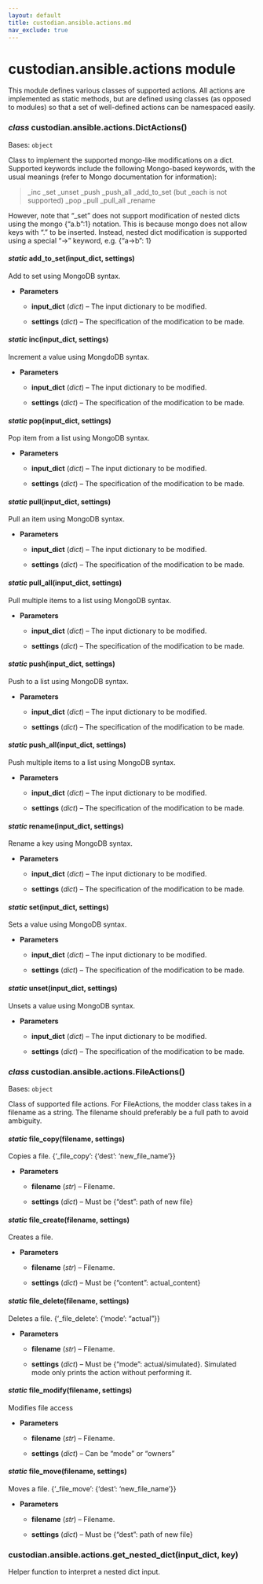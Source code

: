 ```yaml
---
layout: default
title: custodian.ansible.actions.md
nav_exclude: true
---
```


# custodian.ansible.actions module

This module defines various classes of supported actions. All actions are
implemented as static methods, but are defined using classes (as opposed to
modules) so that a set of well-defined actions can be namespaced easily.


### _class_ custodian.ansible.actions.DictActions()
Bases: `object`

Class to implement the supported mongo-like modifications on a dict.
Supported keywords include the following Mongo-based keywords, with the
usual meanings (refer to Mongo documentation for information):

> _inc
> _set
> _unset
> _push
> _push_all
> _add_to_set (but _each is not supported)
> _pop
> _pull
> _pull_all
> _rename

However, note that “_set” does not support modification of nested dicts
using the mongo {“a.b”:1} notation. This is because mongo does not allow
keys with “.” to be inserted. Instead, nested dict modification is
supported using a special “->” keyword, e.g. {“a->b”: 1}


#### _static_ add_to_set(input_dict, settings)
Add to set using MongoDB syntax.


* **Parameters**


    * **input_dict** (*dict*) – The input dictionary to be modified.


    * **settings** (*dict*) – The specification of the modification to be made.



#### _static_ inc(input_dict, settings)
Increment a value using MongdoDB syntax.


* **Parameters**


    * **input_dict** (*dict*) – The input dictionary to be modified.


    * **settings** (*dict*) – The specification of the modification to be made.



#### _static_ pop(input_dict, settings)
Pop item from a list using MongoDB syntax.


* **Parameters**


    * **input_dict** (*dict*) – The input dictionary to be modified.


    * **settings** (*dict*) – The specification of the modification to be made.



#### _static_ pull(input_dict, settings)
Pull an item using MongoDB syntax.


* **Parameters**


    * **input_dict** (*dict*) – The input dictionary to be modified.


    * **settings** (*dict*) – The specification of the modification to be made.



#### _static_ pull_all(input_dict, settings)
Pull multiple items to a list using MongoDB syntax.


* **Parameters**


    * **input_dict** (*dict*) – The input dictionary to be modified.


    * **settings** (*dict*) – The specification of the modification to be made.



#### _static_ push(input_dict, settings)
Push to a list using MongoDB syntax.


* **Parameters**


    * **input_dict** (*dict*) – The input dictionary to be modified.


    * **settings** (*dict*) – The specification of the modification to be made.



#### _static_ push_all(input_dict, settings)
Push multiple items to a list using MongoDB syntax.


* **Parameters**


    * **input_dict** (*dict*) – The input dictionary to be modified.


    * **settings** (*dict*) – The specification of the modification to be made.



#### _static_ rename(input_dict, settings)
Rename a key using MongoDB syntax.


* **Parameters**


    * **input_dict** (*dict*) – The input dictionary to be modified.


    * **settings** (*dict*) – The specification of the modification to be made.



#### _static_ set(input_dict, settings)
Sets a value using MongoDB syntax.


* **Parameters**


    * **input_dict** (*dict*) – The input dictionary to be modified.


    * **settings** (*dict*) – The specification of the modification to be made.



#### _static_ unset(input_dict, settings)
Unsets a value using MongoDB syntax.


* **Parameters**


    * **input_dict** (*dict*) – The input dictionary to be modified.


    * **settings** (*dict*) – The specification of the modification to be made.



### _class_ custodian.ansible.actions.FileActions()
Bases: `object`

Class of supported file actions. For FileActions, the modder class takes in
a filename as a string. The filename should preferably be a full path to
avoid ambiguity.


#### _static_ file_copy(filename, settings)
Copies a file. {‘_file_copy’: {‘dest’: ‘new_file_name’}}


* **Parameters**


    * **filename** (*str*) – Filename.


    * **settings** (*dict*) – Must be {“dest”: path of new file}



#### _static_ file_create(filename, settings)
Creates a file.


* **Parameters**


    * **filename** (*str*) – Filename.


    * **settings** (*dict*) – Must be {“content”: actual_content}



#### _static_ file_delete(filename, settings)
Deletes a file. {‘_file_delete’: {‘mode’: “actual”}}


* **Parameters**


    * **filename** (*str*) – Filename.


    * **settings** (*dict*) – Must be {“mode”: actual/simulated}. Simulated
    mode only prints the action without performing it.



#### _static_ file_modify(filename, settings)
Modifies file access


* **Parameters**


    * **filename** (*str*) – Filename.


    * **settings** (*dict*) – Can be “mode” or “owners”



#### _static_ file_move(filename, settings)
Moves a file. {‘_file_move’: {‘dest’: ‘new_file_name’}}


* **Parameters**


    * **filename** (*str*) – Filename.


    * **settings** (*dict*) – Must be {“dest”: path of new file}



### custodian.ansible.actions.get_nested_dict(input_dict, key)
Helper function to interpret a nested dict input.